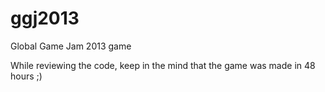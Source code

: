 ggj2013
=======

Global Game Jam 2013 game

While reviewing the code, keep in the mind that the game was made in 48 hours ;)
